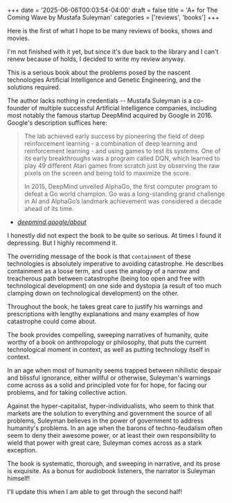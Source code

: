 +++
date = '2025-06-06T00:03:54-04:00'
draft = false
title = 'A+ for The Coming Wave by Mustafa Suleyman'
categories = ['reviews', 'books']
+++

Here is the first of what I hope to be many reviews of books, shows and movies.

I'm not finished with it yet, but since it's due back to the library and I can't renew because of holds, I decided to write my review anyway.

This is a serious book about the problems posed by the nascent technologies Artificial Intelligence and Genetic Engineering, and the solutions required.

The author lacks nothing in credentials -- Mustafa Suleyman is a co-founder of multiple successful Artificial Intelligence companies, including most notably the famous startup DeepMind acquired by Google in 2016. Google's description suffices here:

> The lab achieved early success by pioneering the field of deep reinforcement learning - a combination of deep learning and reinforcement learning - and using games to test its systems. One of its early breakthroughs was a program called DQN, which learned to play 49 different Atari games from scratch just by observing the raw pixels on the screen and being told to maximize the score.
>
> In 2015, DeepMind unveiled AlphaGo, the first computer program to defeat a Go world champion. Go was a long-standing grand challenge in AI and AlphaGo’s landmark achievement was considered a decade ahead of its time.

- *[deepmind.google/about](https://deepmind.google/about/)*

I honestly did not expect the book to be quite so serious. At times I found it depressing. But I highly recommend it.

The overriding message of the book is that `containment` of these technologies is absolutely imperative to avoiding catastrophe. He describes containment as a loose term, and uses the analogy of a narrow and treacherous path between catastrophe (being too open and free with technological development) on one side and dystopia (a result of too much clamping down on technological development) on the other.

Throughout the book, he takes great care to justify his warnings and prescriptions with lengthy explanations and many examples of how catastrophe could come about.

The book provides compelling, sweeping narratives of humanity, quite worthy of a book on anthropology or philosophy, that puts the current technological moment in context, as well as putting technology itself in context.

In an age when most of humanity seems trapped between nihilistic despair and blissful ignorance, either willful or otherwise, Suleyman's warnings come across as a solid and principled vote for for hope, for facing our problems, and for taking collective action.

Against the hyper-capitalist, hyper-individualists, who seem to think that markets are the solution to everything and government the source of all problems, Suleyman believes in the power of government to address humanity's problems. In an age when the barons of techno-feudalism often seem to deny their awesome power, or at least their own responsibility to wield that power with great care, Suleyman comes across as a stark exception.

The book is systematic, thorough, and sweeping in narrative, and its prose is exquisite. As a bonus for audiobook listeners, the narrator is Suleyman himself!

I'll update this when I am able to get through the second half!
